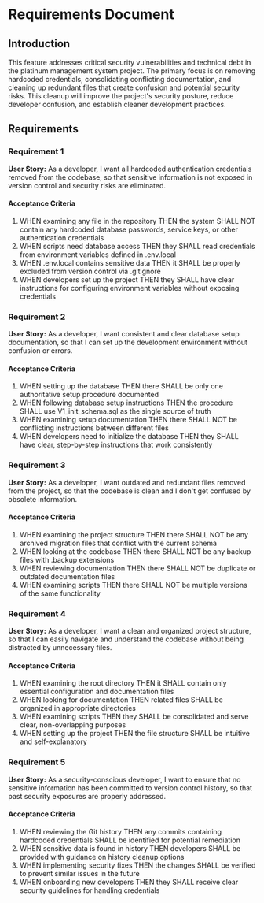 # Requirements Document

## Introduction

This feature addresses critical security vulnerabilities and technical debt in the platinum management system project. The primary focus is on removing hardcoded credentials, consolidating conflicting documentation, and cleaning up redundant files that create confusion and potential security risks. This cleanup will improve the project's security posture, reduce developer confusion, and establish cleaner development practices.

## Requirements

### Requirement 1

**User Story:** As a developer, I want all hardcoded authentication credentials removed from the codebase, so that sensitive information is not exposed in version control and security risks are eliminated.

#### Acceptance Criteria

1. WHEN examining any file in the repository THEN the system SHALL NOT contain any hardcoded database passwords, service keys, or other authentication credentials
2. WHEN scripts need database access THEN they SHALL read credentials from environment variables defined in .env.local
3. WHEN .env.local contains sensitive data THEN it SHALL be properly excluded from version control via .gitignore
4. WHEN developers set up the project THEN they SHALL have clear instructions for configuring environment variables without exposing credentials

### Requirement 2

**User Story:** As a developer, I want consistent and clear database setup documentation, so that I can set up the development environment without confusion or errors.

#### Acceptance Criteria

1. WHEN setting up the database THEN there SHALL be only one authoritative setup procedure documented
2. WHEN following database setup instructions THEN the procedure SHALL use V1_init_schema.sql as the single source of truth
3. WHEN examining setup documentation THEN there SHALL NOT be conflicting instructions between different files
4. WHEN developers need to initialize the database THEN they SHALL have clear, step-by-step instructions that work consistently

### Requirement 3

**User Story:** As a developer, I want outdated and redundant files removed from the project, so that the codebase is clean and I don't get confused by obsolete information.

#### Acceptance Criteria

1. WHEN examining the project structure THEN there SHALL NOT be any archived migration files that conflict with the current schema
2. WHEN looking at the codebase THEN there SHALL NOT be any backup files with .backup extensions
3. WHEN reviewing documentation THEN there SHALL NOT be duplicate or outdated documentation files
4. WHEN examining scripts THEN there SHALL NOT be multiple versions of the same functionality

### Requirement 4

**User Story:** As a developer, I want a clean and organized project structure, so that I can easily navigate and understand the codebase without being distracted by unnecessary files.

#### Acceptance Criteria

1. WHEN examining the root directory THEN it SHALL contain only essential configuration and documentation files
2. WHEN looking for documentation THEN related files SHALL be organized in appropriate directories
3. WHEN examining scripts THEN they SHALL be consolidated and serve clear, non-overlapping purposes
4. WHEN setting up the project THEN the file structure SHALL be intuitive and self-explanatory

### Requirement 5

**User Story:** As a security-conscious developer, I want to ensure that no sensitive information has been committed to version control history, so that past security exposures are properly addressed.

#### Acceptance Criteria

1. WHEN reviewing the Git history THEN any commits containing hardcoded credentials SHALL be identified for potential remediation
2. WHEN sensitive data is found in history THEN developers SHALL be provided with guidance on history cleanup options
3. WHEN implementing security fixes THEN the changes SHALL be verified to prevent similar issues in the future
4. WHEN onboarding new developers THEN they SHALL receive clear security guidelines for handling credentials